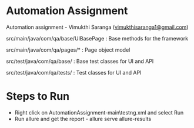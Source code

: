 # Automation Assignment
Automation assignment - Vimukthi Saranga (vimukthisaranga1@gmail.com)

src/main/java/com/qa/base/UIBasePage : Base methods for the framework

src/main/java/com/qa/pages/* : Page object model

src/test/java/com/qa/base/ : Base test classes for UI and API

src/test/java/com/qa/tests/ : Test classes for UI and API

# Steps to Run

* Right click on AutomationAssignment-main\testng.xml and select Run
* Run allure and get the report - allure serve allure-results
